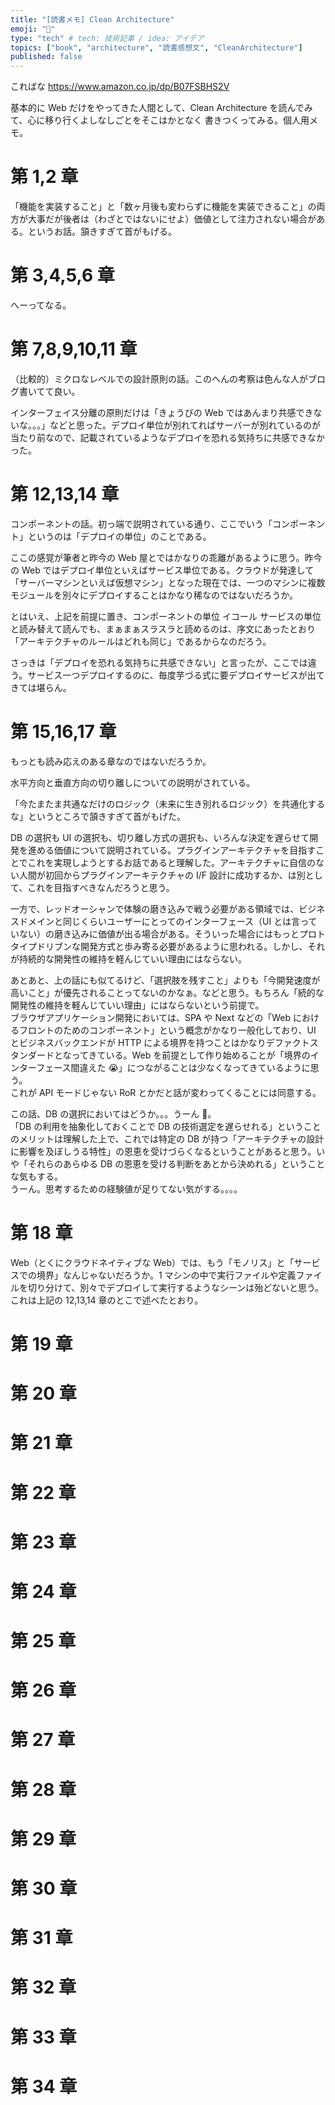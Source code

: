 ```yaml
---
title: "[読書メモ] Clean Architecture"
emoji: "📖"
type: "tech" # tech: 技術記事 / idea: アイデア
topics: ["book", "architecture", "読書感想文", "CleanArchitecture"]
published: false
---
```


こればな https://www.amazon.co.jp/dp/B07FSBHS2V

基本的に Web だけをやってきた人間として、Clean Architecture を読んでみて、心に移り行くよしなしごとをそこはかとなく
書きつくってみる。個人用メモ。

# 第 1,2 章

「機能を実装すること」と「数ヶ月後も変わらずに機能を実装できること」の両方が大事だが後者は（わざとではないにせよ）価値として注力されない場合がある。というお話。頷きすぎて首がもげる。

# 第 3,4,5,6 章

へーってなる。

# 第 7,8,9,10,11 章

（比較的）ミクロなレベルでの設計原則の話。このへんの考察は色んな人がブログ書いてて良い。

インターフェイス分離の原則だけは「きょうびの Web ではあんまり共感できないな。。。」などと思った。デプロイ単位が別れてればサーバーが別れているのが当たり前なので、記載されているようなデプロイを恐れる気持ちに共感できなかった。

# 第 12,13,14 章

コンポーネントの話。初っ端で説明されている通り、ここでいう「コンポーネント」というのは「デプロイの単位」のことである。

ここの感覚が筆者と昨今の Web 屋とではかなりの乖離があるように思う。昨今の Web ではデプロイ単位といえばサービス単位である。クラウドが発達して「サーバーマシンといえば仮想マシン」となった現在では、一つのマシンに複数モジュールを別々にデプロイすることはかなり稀なのではないだろうか。

とはいえ、上記を前提に置き、コンポーネントの単位 イコール サービスの単位と読み替えて読んでも、まぁまぁスラスラと読めるのは、序文にあったとおり「アーキテクチャのルールはどれも同じ」であるからなのだろう。

さっきは「デプロイを恐れる気持ちに共感できない」と言ったが、ここでは違う。サービス一つデプロイするのに、毎度芋づる式に要デプロイサービスが出てきては堪らん。

# 第 15,16,17 章

もっとも読み応えのある章なのではないだろうか。

水平方向と垂直方向の切り離しについての説明がされている。

「今たまたま共通なだけのロジック（未来に生き別れるロジック）を共通化するな」というところで頷きすぎて首がもげた。

DB の選択も UI の選択も、切り離し方式の選択も、いろんな決定を遅らせて開発を進める価値について説明されている。プラグインアーキテクチャを目指すことでこれを実現しようとするお話であると理解した。アーキテクチャに自信のない人間が初回からプラグインアーキテクチャの I/F 設計に成功するか、は別として、これを目指すべきなんだろうと思う。

一方で、レッドオーシャンで体験の磨き込みで戦う必要がある領域では、ビジネスドメインと同じくらいユーザーにとってのインターフェース（UI とは言っていない）の磨き込みに価値が出る場合がある。そういった場合にはもっとプロトタイプドリブンな開発方式と歩み寄る必要があるように思われる。しかし、それが持続的な開発性の維持を軽んじていい理由にはならない。

あとあと、上の話にも似てるけど、「選択肢を残すこと」よりも「今開発速度が高いこと」が優先されることってないのかなぁ。などと思う。もちろん「続的な開発性の維持を軽んじていい理由」にはならないという前提で。  
ブラウザアプリケーション開発においては、SPA や Next などの「Web におけるフロントのためのコンポーネント」という概念がかなり一般化しており、UI とビジネスバックエンドが HTTP による境界を持つことはかなりデファクトスタンダードとなってきている。Web を前提として作り始めることが「境界のインターフェース間違えた 😭」につながることは少なくなってきているように思う。  
これが API モードじゃない RoR とかだと話が変わってくることには同意する。

この話、DB の選択においてはどうか。。。うーん 🤔。  
「DB の利用を抽象化しておくことで DB の技術選定を遅らせれる」ということのメリットは理解した上で、これでは特定の DB が持つ「アーキテクチャの設計に影響を及ぼしうる特性」の恩恵を受けづらくなるということがあると思う。いや「それらのあらゆる DB の恩恵を受ける判断をあとから決めれる」ということな気もする。  
うーん。思考するための経験値が足りてない気がする。。。。

# 第 18 章

Web（とくにクラウドネイティブな Web）では、もう「モノリス」と「サービスでの境界」なんじゃないだろうか。1 マシンの中で実行ファイルや定義ファイルを切り分けて、別々でデプロイして実行するようなシーンは殆どないと思う。これは上記の 12,13,14 章のとこで述べたとおり。

# 第 19 章

# 第 20 章

# 第 21 章

# 第 22 章

# 第 23 章

# 第 24 章

# 第 25 章

# 第 26 章

# 第 27 章

# 第 28 章

# 第 29 章

# 第 30 章

# 第 31 章

# 第 32 章

# 第 33 章

# 第 34 章
